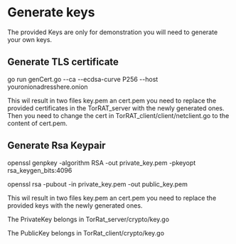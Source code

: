 # Generate keys

The provided Keys are only for demonstration you will need to generate your own keys.

## Generate TLS certificate
go run genCert.go --ca --ecdsa-curve P256 --host youronionadresshere.onion

This wil result in two files key.pem an cert.pem you need to replace the provided certificates in the TorRAT_server with the newly generated ones.
Then you need to change the cert in TorRAT_client/client/netclient.go to the content of cert.pem.

## Generate Rsa Keypair
openssl genpkey -algorithm RSA -out private_key.pem -pkeyopt rsa_keygen_bits:4096

openssl rsa -pubout -in private_key.pem -out public_key.pem

This wil result in two files key.pem an cert.pem you need to replace the provided keys with the newly generated ones.

The PrivateKey belongs in TorRat_server/crypto/key.go

The PublicKey belongs in TorRat_client/crypto/key.go
